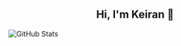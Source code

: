<h2 align="center">Hi, I'm Keiran 👋</h1>

<!-- [![Discord Presence](https://lanyard.cnrad.dev/api/1230319937155760131)](https://discord.com/users/1230319937155760131) -->

![GitHub Stats](https://github-readme-stats.vercel.app/api?username=q4ow&theme=tokyonight&show_icons=true&hide_border=true&count_private=true)
<!-- ![GitHub Stats](https://github-readme-streak-stats.herokuapp.com/?user=q4ow&theme=tokyonight&hide_border=true) -->

<!-- ![GitHub Stats](https://github-readme-stats.vercel.app/api/top-langs/?username=q4ow&theme=tokyonight&show_icons=true&hide_border=true&compact=true) -->
